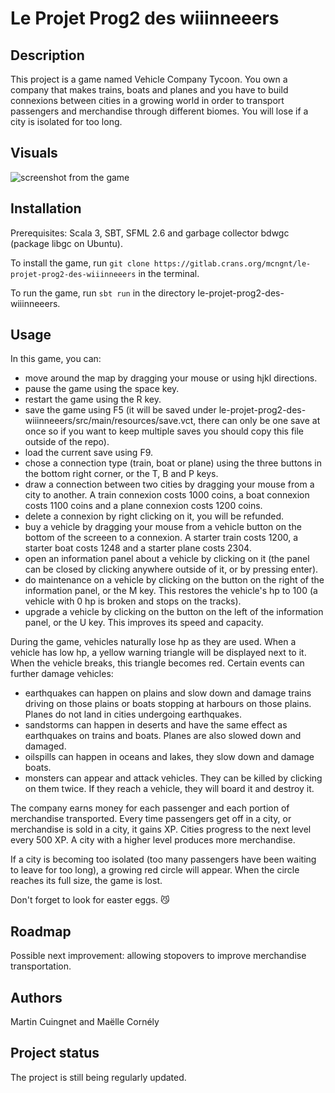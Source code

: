 # Le Projet Prog2 des wiiinneeers


## Description
This project is a game named Vehicle Company Tycoon. You own a company that makes trains, boats and planes and you have to build connexions between cities in a growing world in order to transport passengers and merchandise through different biomes. You will lose if a city is isolated for too long.

## Visuals
![screenshot from the game](https://zupimages.net/up/25/06/lwjw.png)

## Installation
Prerequisites: Scala 3, SBT, SFML 2.6 and garbage collector bdwgc (package libgc on Ubuntu).

To install the game, run `git clone https://gitlab.crans.org/mcngnt/le-projet-prog2-des-wiiinneeers` in the terminal.

To run the game, run `sbt run` in the directory le-projet-prog2-des-wiiinneeers.

## Usage
In this game, you can:
- move around the map by dragging your mouse or using hjkl directions.
- pause the game using the space key.
- restart the game using the R key.
- save the game using F5 (it will be saved under le-projet-prog2-des-wiiinneeers/src/main/resources/save.vct, there can only be one save at once so if you want to keep multiple saves you should copy this file outside of the repo).
- load the current save using F9.
- chose a connection type (train, boat or plane) using the three buttons in the bottom right corner, or the T, B and P keys.
- draw a connection between two cities by dragging your mouse from a city to another. A train connexion costs 1000 coins, a boat connexion costs 1100 coins and a plane connexion costs 1200 coins.
- delete a connexion by right clicking on it, you will be refunded.
- buy a vehicle by dragging your mouse from a vehicle button on the bottom of the screeen to a connexion. A starter train costs 1200, a starter boat costs 1248 and a starter plane costs 2304.
- open an information panel about a vehicle by clicking on it (the panel can be closed by clicking anywhere outside of it, or by pressing enter).
- do maintenance on a vehicle by clicking on the button on the right of the information panel, or the M key. This restores the vehicle's hp to 100 (a vehicle with 0 hp is broken and stops on the tracks).
- upgrade a vehicle by clicking on the button on the left of the information panel, or the U key. This improves its speed and capacity.

During the game, vehicles naturally lose hp as they are used. When a vehicle has low hp, a yellow warning triangle will be displayed next to it. When the vehicle breaks, this triangle becomes red. Certain events can further damage vehicles:
- earthquakes can happen on plains and slow down and damage trains driving on those plains or boats stopping at harbours on those plains. Planes do not land in cities undergoing earthquakes.
- sandstorms can happen in deserts and have the same effect as earthquakes on trains and boats. Planes are also slowed down and damaged.
- oilspills can happen in oceans and lakes, they slow down and damage boats.
- monsters can appear and attack vehicles. They can be killed by clicking on them twice. If they reach a vehicle, they will board it and destroy it.

The company earns money for each passenger and each portion of merchandise transported. Every time passengers get off in a city, or merchandise is sold in a city, it gains XP. Cities progress to the next level every 500 XP. A city with a higher level produces more merchandise.

If a city is becoming too isolated (too many passengers have been waiting to leave for too long), a growing red circle will appear. When the circle reaches its full size, the game is lost.

Don't forget to look for easter eggs. 😼

## Roadmap
Possible next improvement: allowing stopovers to improve merchandise transportation.

## Authors
Martin Cuingnet and Maëlle Cornély

## Project status
The project is still being regularly updated.